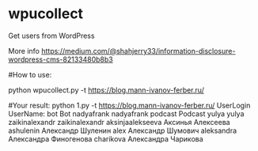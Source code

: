# wpucollect
Get users from WordPress 

More info https://medium.com/@shahjerry33/information-disclosure-wordpress-cms-82133480b8b3

#How to use:

python wpucollect.py -t https://blog.mann-ivanov-ferber.ru/


#Your result:
python 1.py -t https://blog.mann-ivanov-ferber.ru/
UserLogin UserName:
bot Bot
nadyafrank nadyafrank
podcast Podcast
yulya yulya
zaikinalexandr zaikinalexandr
aksinjaalekseeva Аксинья Алексеева
ashulenin Александр Шуленин
alex Александр Шумович
aleksandra Александра Финогенова
charikova Александра Чарикова
